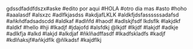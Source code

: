 gdssdfaddfdszx#aske
#edito por aqui
#HOLA
#otro dia mas
#asto
#hoho
#aaalasdf
#alsxzc
#adlfkjasdss
#akdjafLKLK
#aldkfjdsfassssssadafsd
#añkñdfadsadscdd
#aldkaf
#adlñfd
#haodf
#adlskjfsdf
lkdsflk
#lakjdkf
#aldkf
#hello
#hji
#lkadjf
#jdajofd
#alsfdkj
@lkjdf
#lkjdf
#lakjdf
#adkje
#adlkfja
#alkd
#lakjd
#alkdjaf
#ñklñadffasdf
#lkadfskladfs
#kadjf
#kdlñaksjf#añkjdflk
@ñlkadsf
#kajdflkj
